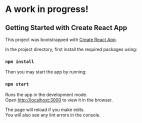 # A work in progress!

## Getting Started with Create React App

This project was bootstrapped with [Create React App](https://github.com/facebook/create-react-app).

In the project directory, first install the required packages using:

### `npm install`

Then you may start the app by running:

### `npm start`

Runs the app in the development mode.\
Open [http://localhost:3000](http://localhost:3000) to view it in the browser.

The page will reload if you make edits.\
You will also see any lint errors in the console.
